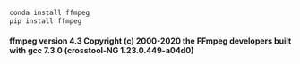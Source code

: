 
```bash
conda install ffmpeg
pip install ffmpeg

```

#### ffmpeg version 4.3 Copyright (c) 2000-2020 the FFmpeg developers built with gcc 7.3.0 (crosstool-NG 1.23.0.449-a04d0)
